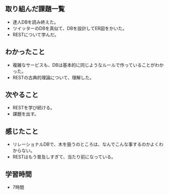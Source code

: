 ## 取り組んだ課題一覧
- 達人DBを読み終えた。
- ツイッターのDBを真似て、DBを設計してER図をかいた。
- RESTについて学んだ。

## わかったこと
- 複雑なサービスも、DBは基本的に同じようなルールで作っていることがわかった。
- RESTの古典的理論について、理解した。

## 次やること
- RESTを学び続ける。
- 課題を出す。

## 感じたこと
- リレーショナルDBで、木を扱うのところは、なんでこんな事するのかよくわからない。
- RESTはもう普及しすぎて、当たり前になっている。

## 学習時間
- 7時間
